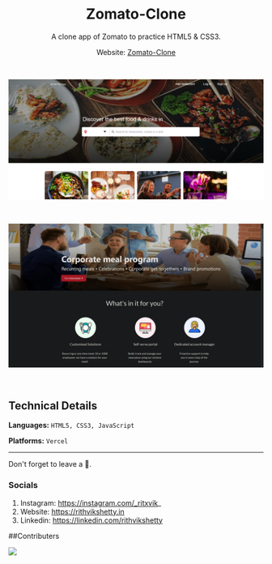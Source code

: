 <h1 align="center">Zomato-Clone</h1>

<p aign="center">
  <p align="center">A clone app of Zomato to practice HTML5 & CSS3.
    </p>
  <p align="center">Website: <a href="https://zomato-seven-phi.vercel.app">Zomato-Clone</a></p>
</p>

<br>

![Screenshot](/Images/ss1.png)

<br>

![Screenshot](/Images/ss4.png)

<br>

## Technical Details
**Languages:**
```HTML5, CSS3, JavaScript```

**Platforms:** 
```Vercel```

<hr>
Don't forget to leave a 🌟.

### Socials

1. Instagram: https://instagram.com/_ritxvik_
2. Website: https://rithvikshetty.in
3. Linkedin: https://linkedin.com/rithvikshetty

##Contributers

<a href="https://github.com/rithvikshettyy/Object-Measurement/graphs/contributors">
  <img src="https://contrib.rocks/image?repo=rithvikshettyy/Object-Measurement" />
</a>

